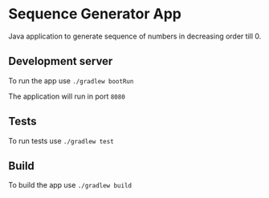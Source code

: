 # Sequence Generator App

Java application to generate sequence of numbers in decreasing order till 0.

## Development server

To run the app use `./gradlew bootRun`

The application will run in port `8080`

## Tests

To run tests use `./gradlew test`

## Build

To build the app use `./gradlew build`




